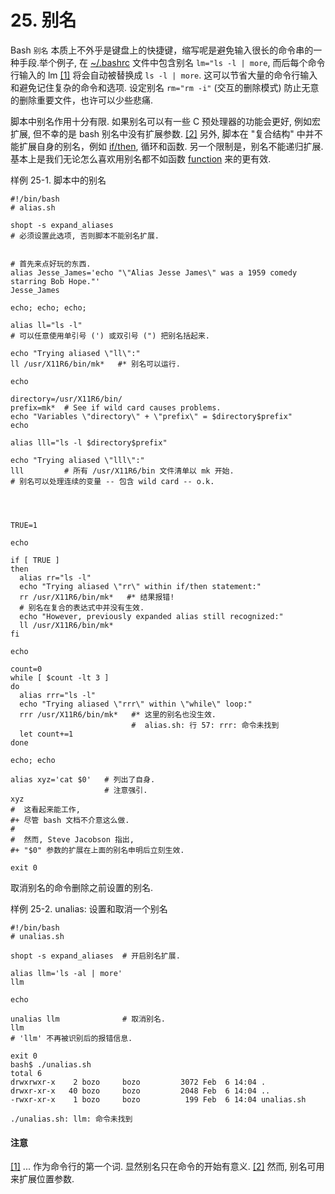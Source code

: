 # 25. 别名

Bash `别名` 本质上不外乎是键盘上的快捷键，缩写呢是避免输入很长的命令串的一种手段.举个例子, 在 [~/.bashrc](http://tldp.org/LDP/abs/html/sample-bashrc.html) 文件中包含别名 `lm="ls -l | more`, 而后每个命令行输入的 lm [[1]](http://tldp.org/LDP/abs/html/aliases.html#FTN.AEN18669) 将会自动被替换成 `ls -l | more`. 这可以节省大量的命令行输入和避免记住复杂的命令和选项. 设定别名 `rm="rm -i"` (交互的删除模式) 防止无意的删除重要文件，也许可以少些悲痛.

脚本中别名作用十分有限. 如果别名可以有一些 C 预处理器的功能会更好, 例如宏扩展, 但不幸的是 bash 别名中没有扩展参数. [[2]](http://tldp.org/LDP/abs/html/aliases.html#FTN.AEN18676) 另外, 脚本在 "复合结构" 中并不能扩展自身的别名，例如 [if/then](http://tldp.org/LDP/abs/html/tests.html#IFTHEN), 循环和函数. 另一个限制是，别名不能递归扩展. 基本上是我们无论怎么喜欢用别名都不如函数 [function](http://tldp.org/LDP/abs/html/functions.html#FUNCTIONREF) 来的更有效.

样例 25-1. 脚本中的别名
```
#!/bin/bash
# alias.sh

shopt -s expand_aliases
# 必须设置此选项, 否则脚本不能别名扩展.


# 首先来点好玩的东西.
alias Jesse_James='echo "\"Alias Jesse James\" was a 1959 comedy starring Bob Hope."'
Jesse_James

echo; echo; echo;

alias ll="ls -l"
# 可以任意使用单引号 (') 或双引号 (") 把别名括起来.

echo "Trying aliased \"ll\":"
ll /usr/X11R6/bin/mk*   #* 别名可以运行.

echo

directory=/usr/X11R6/bin/
prefix=mk*  # See if wild card causes problems.
echo "Variables \"directory\" + \"prefix\" = $directory$prefix"
echo

alias lll="ls -l $directory$prefix"

echo "Trying aliased \"lll\":"
lll         # 所有 /usr/X11R6/bin 文件清单以 mk 开始.
# 别名可以处理连续的变量 -- 包含 wild card -- o.k.




TRUE=1

echo

if [ TRUE ]
then
  alias rr="ls -l"
  echo "Trying aliased \"rr\" within if/then statement:"
  rr /usr/X11R6/bin/mk*   #* 结果报错!
  # 别名在复合的表达式中并没有生效.
  echo "However, previously expanded alias still recognized:"
  ll /usr/X11R6/bin/mk*
fi  

echo

count=0
while [ $count -lt 3 ]
do
  alias rrr="ls -l"
  echo "Trying aliased \"rrr\" within \"while\" loop:"
  rrr /usr/X11R6/bin/mk*   #* 这里的别名也没生效.
                           #  alias.sh: 行 57: rrr: 命令未找到
  let count+=1
done 

echo; echo

alias xyz='cat $0'   # 列出了自身.
                     # 注意强引.
xyz
#  这看起来能工作,
#+ 尽管 bash 文档不介意这么做.
#
#  然而, Steve Jacobson 指出,
#+ "$0" 参数的扩展在上面的别名申明后立刻生效.

exit 0
```
取消别名的命令删除之前设置的别名.

样例 25-2. unalias: 设置和取消一个别名
```
#!/bin/bash
# unalias.sh

shopt -s expand_aliases  # 开启别名扩展.

alias llm='ls -al | more'
llm

echo

unalias llm              # 取消别名.
llm
# 'llm' 不再被识别后的报错信息.

exit 0
bash$ ./unalias.sh
total 6
drwxrwxr-x    2 bozo     bozo         3072 Feb  6 14:04 .
drwxr-xr-x   40 bozo     bozo         2048 Feb  6 14:04 ..
-rwxr-xr-x    1 bozo     bozo          199 Feb  6 14:04 unalias.sh

./unalias.sh: llm: 命令未找到
```

#### 注意
[[1]](http://tldp.org/LDP/abs/html/aliases.html#AEN18669)	... 作为命令行的第一个词. 显然别名只在命令的开始有意义.
[[2]](http://tldp.org/LDP/abs/html/aliases.html#AEN18676)	然而, 别名可用来扩展位置参数.
